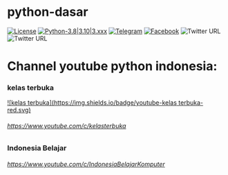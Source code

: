 # python-dasar

[![License](https://img.shields.io/badge/license-MIT-red.svg)](https://raw.githubusercontent.com/kobencry/python-dasar/main/LICENSE) [![Python-3.8|3.10|3.xxx](https://img.shields.io/badge/python-3.8|3.10|3.xxx-yellow.svg)](https://www.python.org) [![Telegram](https://img.shields.io/badge/telegram-online-green.svg)](https://web.telegram.org/z/#-1052242766) [![Facebook](https://img.shields.io/badge/facebook-online-blue.svg)](https://web.facebook.com/groups/1547113062220560/?hoisted_section_header_type=recently_seen&multi_permalinks=3261000454165137) ![Twitter URL](https://img.shields.io/twitter/url?label=Twitter&style=social&url=https%3A%2F%2Ftwitter.com%2FRexosP)
![Twitter URL](https://img.shields.io/twitter/url?style=social&url=https%3A%2F%2Ftwitter.com%2FRexosP)
# Channel youtube python indonesia:
### kelas terbuka
[![kelas terbuka](https://img.shields.io/badge/youtube-kelas terbuka-red.svg)](https://www.youtube.com/c/kelasterbuka)
###### https://www.youtube.com/c/kelasterbuka
### Indonesia Belajar
###### https://www.youtube.com/c/IndonesiaBelajarKomputer

